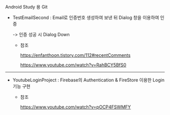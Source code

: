 Android Study 용 Git



- TestEmailSecond : Email로 인증번호 생성하여 보낸 뒤 Dialog 창을 이용하여 인증

  -> 인증 성공 시 Dialog Down

  - 참조 

     https://enfanthoon.tistory.com/112#recentComments

     https://www.youtube.com/watch?v=RahBCY5BfS0

---

- YoutubeLoginProject : Firebase의 Authentication & FireStore 이용한 Login 기능 구현

  - 참조

    https://www.youtube.com/watch?v=pOCP4FSWMFY